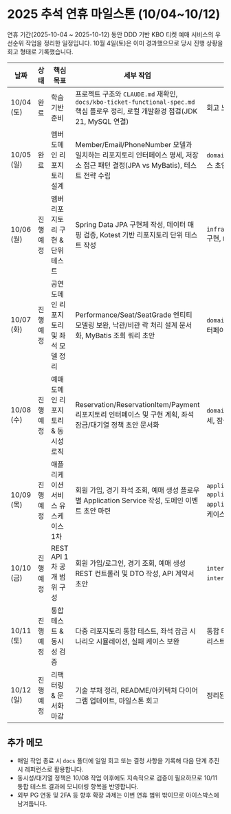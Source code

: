 # 2025 추석 연휴 마일스톤 (10/04~10/12)

연휴 기간(2025-10-04 ~ 2025-10-12) 동안 DDD 기반 KBO 티켓 예매 서비스의 우선순위 작업을 정리한 일정입니다. 10월 4일(토)은 이미 경과했으므로 당시 진행 상황을 회고 형태로 기록했습니다.

| 날짜 | 상태 | 핵심 목표 | 세부 작업 | 산출물 & 검증 |
| --- | --- | --- | --- | --- |
| 10/04 (토) | 완료 | 학습 기반 준비 | 프로젝트 구조와 `CLAUDE.md` 재확인, `docs/kbo-ticket-functional-spec.md` 핵심 플로우 정리, 로컬 개발환경 점검(JDK 21, MySQL 연결) | 회고 노트, 환경 체크리스트 |
| 10/05 (일) | 완료 | 멤버 도메인 리포지토리 설계 | Member/Email/PhoneNumber 모델과 일치하는 리포지토리 인터페이스 명세, 저장소 접근 패턴 결정(JPA vs MyBatis), 테스트 전략 수립 | `domain/member/repository` 인터페이스 초안, 리포지토리 테스트 시나리오 |
| 10/06 (월) | 진행 예정 | 멤버 리포지토리 구현 & 단위 테스트 | Spring Data JPA 구현체 작성, 데이터 매핑 검증, Kotest 기반 리포지토리 단위 테스트 작성 | `infrastructure/persistence/member` 구현, `MemberRepositoryTest` |
| 10/07 (화) | 진행 예정 | 공연 도메인 리포지토리 및 좌석 모델 정리 | Performance/Seat/SeatGrade 엔티티 모델링 보완, 낙관/비관 락 처리 설계 문서화, MyBatis 조회 쿼리 초안 | `domain/performance/repository` 인터페이스, 좌석 락 설계 초안 |
| 10/08 (수) | 진행 예정 | 예매 도메인 리포지토리 & 동시성 로직 | Reservation/ReservationItem/Payment 리포지토리 인터페이스 및 구현 계획, 좌석 잠금/대기열 정책 초안 문서화 | `domain/reservation/repository` 명세, 잠금 정책 노트 |
| 10/09 (목) | 진행 예정 | 애플리케이션 서비스 유스케이스 1차 | 회원 가입, 경기 좌석 조회, 예매 생성 플로우별 Application Service 작성, 도메인 이벤트 초안 마련 | `application/member`, `application/performance`, `application/reservation` 기본 유스케이스 |
| 10/10 (금) | 진행 예정 | REST API 1차 공개 범위 구성 | 회원 가입/로그인, 경기 조회, 예매 생성 REST 컨트롤러 및 DTO 작성, API 계약서 초안 | `interfaces/rest/*`, `interfaces/dto/*`, OpenAPI 초안 |
| 10/11 (토) | 진행 예정 | 통합 테스트 & 동시성 검증 | 다중 리포지토리 통합 테스트, 좌석 잠금 시나리오 시뮬레이션, 실패 케이스 보완 | 통합 테스트 보고서, 실패 시나리오 버그 리스트 |
| 10/12 (일) | 진행 예정 | 리팩터링 & 문서화 마감 | 기술 부채 정리, README/아키텍처 다이어그램 업데이트, 마일스톤 회고 | 정리된 문서, 다음 스프린트 백로그 |

## 추가 메모
- 매일 작업 종료 시 `docs` 폴더에 일일 회고 또는 결정 사항을 기록해 다음 단계 추진 시 레퍼런스로 활용합니다.
- 동시성/대기열 정책은 10/08 작업 이후에도 지속적으로 검증이 필요하므로 10/11 통합 테스트 결과에 모니터링 항목을 반영합니다.
- 외부 PG 연동 및 2FA 등 향후 확장 과제는 이번 연휴 범위 밖이므로 아이스박스에 남겨둡니다.
